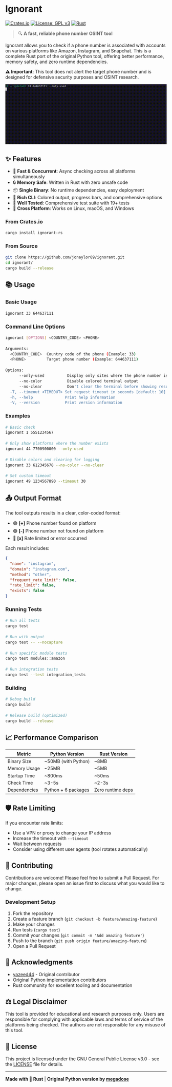 # Ignorant

[![Crates.io](https://img.shields.io/crates/v/ignorant.svg)](https://crates.io/crates/ignorant)
[![License: GPL v3](https://img.shields.io/badge/License-GPLv3-blue.svg)](https://www.gnu.org/licenses/gpl-3.0)
[![Rust](https://img.shields.io/badge/rust-1.70%2B-orange.svg)](https://www.rust-lang.org/)

> 🔍 **A fast, reliable phone number OSINT tool**

Ignorant allows you to check if a phone number is associated with accounts on various platforms like Amazon, Instagram, and Snapchat. This is a complete Rust port of the original Python tool, offering better performance, memory safety, and zero runtime dependencies.

**⚠️ Important**: This tool does not alert the target phone number and is designed for defensive security purposes and OSINT research.

![Demo](https://github.com/megadose/gif-demo/raw/master/ignorant-demo.gif)

## ✨ Features

- 🚀 **Fast & Concurrent**: Async checking across all platforms simultaneously
- 🔒 **Memory Safe**: Written in Rust with zero unsafe code
- 📦 **Single Binary**: No runtime dependencies, easy deployment
- 🎨 **Rich CLI**: Colored output, progress bars, and comprehensive options
- 🧪 **Well Tested**: Comprehensive test suite with 19+ tests
- 🔧 **Cross Platform**: Works on Linux, macOS, and Windows

### From Crates.io
```bash
cargo install ignorant-rs
```

### From Source
```bash
git clone https://github.com/jonaylor89/ignorant.git
cd ignorant/
cargo build --release
```

## 📚 Usage

### Basic Usage
```bash
ignorant 33 644637111
```

### Command Line Options
```bash
ignorant [OPTIONS] <COUNTRY_CODE> <PHONE>

Arguments:
  <COUNTRY_CODE>  Country code of the phone (Example: 33)
  <PHONE>         Target phone number (Example: 644637111)

Options:
      --only-used          Display only sites where the phone number is used
      --no-color           Disable colored terminal output
      --no-clear           Don't clear the terminal before showing results
  -T, --timeout <TIMEOUT> Set request timeout in seconds [default: 10]
  -h, --help              Print help information
  -V, --version           Print version information
```

### Examples
```bash
# Basic check
ignorant 1 5551234567

# Only show platforms where the number exists
ignorant 44 7700900000 --only-used

# Disable colors and clearing for logging
ignorant 33 612345678 --no-color --no-clear

# Set custom timeout
ignorant 49 1234567890 --timeout 30
```

## 📤 Output Format

The tool outputs results in a clear, color-coded format:
- 🟢 **[+]** Phone number found on platform
- 🟣 **[-]** Phone number not found on platform  
- 🔴 **[x]** Rate limited or error occurred

Each result includes:
```json
{
  "name": "instagram",
  "domain": "instagram.com", 
  "method": "other",
  "frequent_rate_limit": false,
  "rate_limit": false,
  "exists": false
}
```

### Running Tests
```bash
# Run all tests
cargo test

# Run with output
cargo test -- --nocapture

# Run specific module tests
cargo test modules::amazon

# Run integration tests
cargo test --test integration_tests
```

### Building
```bash
# Debug build
cargo build

# Release build (optimized)
cargo build --release
```

## 📈 Performance Comparison

| Metric | Python Version | Rust Version |
|--------|----------------|--------------|
| Binary Size | ~50MB (with Python) | ~8MB |
| Memory Usage | ~25MB | ~5MB |
| Startup Time | ~800ms | ~50ms |
| Check Time | ~3-5s | ~2-3s |
| Dependencies | Python + 6 packages | Zero runtime deps |

## 🛡️ Rate Limiting

If you encounter rate limits:
- Use a VPN or proxy to change your IP address
- Increase the timeout with `--timeout`
- Wait between requests
- Consider using different user agents (tool rotates automatically)

## 🤝 Contributing

Contributions are welcome! Please feel free to submit a Pull Request. For major changes, please open an issue first to discuss what you would like to change.

### Development Setup
1. Fork the repository
2. Create a feature branch (`git checkout -b feature/amazing-feature`)
3. Make your changes
4. Run tests (`cargo test`)
5. Commit your changes (`git commit -m 'Add amazing feature'`)
6. Push to the branch (`git push origin feature/amazing-feature`)
7. Open a Pull Request


## 🙏 Acknowledgments

- [yazeed44](https://github.com/yazeed44) - Original contributor
- Original Python implementation contributors
- Rust community for excellent tooling and documentation

## ⚖️ Legal Disclaimer

This tool is provided for educational and research purposes only. Users are responsible for complying with applicable laws and terms of service of the platforms being checked. The authors are not responsible for any misuse of this tool.

## 📝 License

This project is licensed under the GNU General Public License v3.0 - see the [LICENSE](LICENSE) file for details.

---

**Made with 🦀 Rust** | **Original Python version by [megadose](https://github.com/megadose)**
